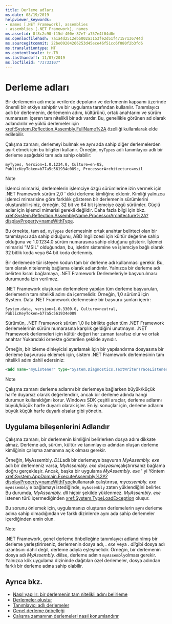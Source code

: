 ```yaml
---
title: Derleme adları
ms.date: 08/19/2019
helpviewer_keywords:
- names [.NET Framework], assemblies
- assemblies [.NET Framework], names
ms.assetid: 8f8c2c90-f15d-400e-87e7-a757e4f04d0e
ms.openlocfilehash: 7a1a4d2512ebb002a3153fe2d51f47157136744d
ms.sourcegitcommit: 22be09204266253d45ece46f51cc6f080f2b3fd6
ms.translationtype: MT
ms.contentlocale: tr-TR
ms.lasthandoff: 11/07/2019
ms.locfileid: "73733107"
---
```

# <a name="assembly-names"></a>Derleme adları
Bir derlemenin adı meta verilerde depolanır ve derlemenin kapsamı üzerinde önemli bir etkiye sahiptir ve bir uygulama tarafından kullanılır. Tanımlayıcı adlı bir derlemenin, derlemenin adını, kültürünü, ortak anahtarını ve sürüm numarasını içeren tam nitelikli bir adı vardır. Bu, genellikle görünen ad olarak adlandırılır ve yüklü derlemeler için <xref:System.Reflection.Assembly.FullName%2A> özelliği kullanılarak elde edilebilir.

 Çalışma zamanı, derlemeyi bulmak ve aynı ada sahip diğer derlemelerden ayırt etmek için bu bilgileri kullanır. Örneğin, `myTypes` adlı tanımlayıcı adlı bir derleme aşağıdaki tam ada sahip olabilir:

```
myTypes, Version=1.0.1234.0, Culture=en-US, PublicKeyToken=b77a5c561934e089c, ProcessorArchitecture=msil
```

> [!NOTE]
> İşlemci mimarisi, derlemelerin işlemciye özgü sürümlerine izin vermek için .NET Framework sürüm 2,0 ' deki derleme kimliğine eklenir. Kimliği yalnızca işlemci mimarisine göre farklılık gösteren bir derlemenin sürümlerini oluşturabilirsiniz, örneğin, 32 bit ve 64 bit işlemciye özgü sürümler. Güçlü adlar için işlemci mimarisi gerekli değildir. Daha fazla bilgi için bkz. <xref:System.Reflection.AssemblyName.ProcessorArchitecture%2A?displayProperty=nameWithType>.

 Bu örnekte, tam ad, `myTypes` derlemesinin ortak anahtar belirteci olan bir tanımlayıcı ada sahip olduğunu, ABD Ingilizcesi için kültür değerine sahip olduğunu ve 1.0.1234.0 sürüm numarasına sahip olduğunu gösterir. İşlemci mimarisi "MSIL" olduğundan, bu, işletim sistemine ve işlemciye bağlı olarak 32 bitlik koda veya 64 bit koda derlenmiş.

 Bir derlemede tür isteyen kodun tam bir derleme adı kullanması gerekir. Bu, tam olarak nitelenmiş bağlama olarak adlandırılır. Yalnızca bir derleme adı belirten kısmi bağlamaya, .NET Framework Derlemeleriyle başvurulması durumunda izin verilmez.

 .NET Framework oluşturan derlemelere yapılan tüm derleme başvuruları, derlemenin tam nitelikli adını da içermelidir. Örneğin, 1,0 sürümü için System. Data .NET Framework derlemesine bir başvuru şunları içerir:

```
System.data, version=1.0.3300.0, Culture=neutral, PublicKeyToken=b77a5c561934e089
```

 Sürümün, .NET Framework sürüm 1,0 ile birlikte gelen tüm .NET Framework derlemelerinin sürüm numarasına karşılık geldiğini unutmayın. .NET Framework derlemeleri için kültür değeri her zaman tarafsız olur ve ortak anahtar Yukarıdaki örnekte gösterilen şekilde aynıdır.

 Örneğin, bir izleme dinleyicisi ayarlamak için bir yapılandırma dosyasına bir derleme başvurusu eklemek için, sistem .NET Framework derlemesinin tam nitelikli adını dahil edersiniz:

```xml
<add name="myListener" type="System.Diagnostics.TextWriterTraceListener, System, Version=1.0.3300.0, Culture=neutral, PublicKeyToken=b77a5c561934e089" initializeData="c:\myListener.log" />
```

> [!NOTE]
> Çalışma zamanı derleme adlarını bir derlemeye bağlarken büyük/küçük harfe duyarsız olarak değerlendirir, ancak bir derleme adında hangi durumun kullanıldığını korur. Windows SDK çeşitli araçlar, derleme adlarını büyük/küçük harfe duyarlı olarak işler. En iyi sonuçlar için, derleme adlarını büyük küçük harfe duyarlı olsalar gibi yönetin.

## <a name="name-application-components"></a>Uygulama bileşenlerini Adlandır
 Çalışma zamanı, bir derlemenin kimliğini belirlerken dosya adını dikkate almaz. Derleme adı, sürüm, kültür ve tanımlayıcı adından oluşan derleme kimliğinin çalışma zamanına açık olması gerekir.

 Örneğin, MyAssembly. *DLL*adlı bir derlemeye başvuran *MyAssembly. exe* adlı bir derlemeniz varsa, *MyAssembly. exe dosyasını*çalıştırırsanız bağlama doğru gerçekleşir. Ancak, başka bir uygulama *MyAssembly. exe* ' yi Yöntem <xref:System.AppDomain.ExecuteAssembly%2A?displayProperty=nameWithType>kullanarak çalıştırırsa, *myassembly. exe* `myAssembly`'e bağlamayı istediğinde, `myAssembly` zaten yüklendiğini belirler. Bu durumda, *MyAssembly. dll* hiçbir şekilde yüklenmez. *MyAssembly. exe* istenen türü içermediğinden <xref:System.TypeLoadException> oluşur.

 Bu sorunu önlemek için, uygulamanızı oluşturan derlemelerin aynı derleme adına sahip olmadığından ve farklı dizinlerde aynı ada sahip derlemeler içerdiğinden emin olun.

> [!NOTE]
> .NET Framework, genel derleme önbelleğine tanımlayıcı adlandırılmış bir derleme yerleştirirseniz, derlemenin dosya adı, *. exe* veya *. dll*gibi dosya adı uzantısını dahil değil, derleme adıyla eşleşmelidir. Örneğin, bir derlemenin dosya adı *MyAssembly. dll*ise, derleme adının `myAssembly`olması gerekir. Yalnızca kök uygulama dizininde dağıtılan özel derlemeler, dosya adından farklı bir derleme adına sahip olabilir.

## <a name="see-also"></a>Ayrıca bkz.

- [Nasıl yapılır: bir derlemenin tam nitelikli adını belirleme](find-fully-qualified-name.md)
- [Derlemeler oluştur](create.md)
- [Tanımlayıcı adlı derlemeler](strong-named.md)
- [Genel derleme önbelleği](../../framework/app-domains/gac.md)
- [Çalışma zamanının derlemeleri nasıl konumlandırır](../../framework/deployment/how-the-runtime-locates-assemblies.md)
